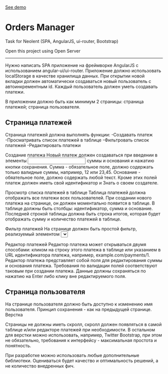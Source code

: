 [See demo](https://kanistra50.github.io/Neolent/)

# Orders Manager
Task for Neolent (SPA, AngularJS, ui-router, Bootstrap)

Open this project using Open Server


---------------------------------------------------------------------------------------------------
Нужно написать SPA приложение на фреймворке AngularJS с использованием angular-ui/ui-router.
Приложение должно использовать localStorage в качестве хранилища данных.
При открытии новой вкладки должен автоматически создаваться новый пользователь с автоинкрементным id. Каждый пользователь должен уметь создавать платежи.

В приложении должно быть как минимум 2 страницы:
страница платежей;  страница  пользователя.  

Страница платежей
------------------------------------------------
Страница платежей должна выполнять функции:
-Создавать платеж
-Просматривать список платежей в таблице
-Фильтровать список платежей
-Редактировать платежи

Создание платежа
 Новый платеж должен создаваться при введении в  элементы <input> суммы и основания и нажатию кнопки сохранения.
 Сумма - обязательное поле, должно содержать только валидные суммы, например, 12 или 23,45.
 Основание - обяательное поле, должно содержать любой текст.
 Кроме этих полей платеж должен иметь свой идентификатор и 
 Знать о своем создателе. 

Просмотр списка платежей в таблице
 Таблица платежей должна отображать все платежи всех пользователей. 
 При создании нового платежа на странице, он должен моментально появится в таблице. 
 В таблице должны быть столбцы: идентификатор, сумма и основание. 
 Последней строкой таблицы должна быть строка итогов, которая будет отображать сумму и количество платежей в таблице.

Фильтр платежей
 На странице должен быть простой фильтр, реализуемый элементом <select>, позволяющий выбрать отображать в таблице только платежи конкретного пользователя, выбранного в этом списке либо все сразу. 
 Изменения в таблице при изменении фильтра должны происходить моментально.

Редактор платежей
 Редактор платежа может открываться двумя способами: кликом на строку этого платежа в таблице или указанием в URL идентификатора платежа, например, example.com/payments/1.
 Редактор платежа представляет собой поля для редактирования суммы и основания платежа.
 Требования по валидации полей соответствуют таковым при создании платежа.
 Данные должны сохраняться по нажатию на Enter либо клику вне редактируемого поля.


Страница пользователя
-----------------------------------------
 На странице пользователя должно быть доступно к изменению имя пользователя. Принцип сохранения  - как на предыдущей странице. 
Верстка

 Страницы не должны иметь скролл, скролл должен появляться в самой таблице и/или редакторе платежей при необходимости. В остальном для верстки можно использовать, например, Twitter Bootstrap, при этом не обязательно, требования к интерфейсу - максимальная простота и понятность.

При разработке можно использовать любые дополнительные библиотеки. Оцениваться будет качество и оптимальность решений, а не количество внедренных фич.
